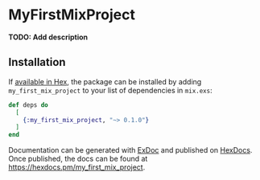 # MyFirstMixProject

**TODO: Add description**

## Installation

If [available in Hex](https://hex.pm/docs/publish), the package can be installed
by adding `my_first_mix_project` to your list of dependencies in `mix.exs`:

```elixir
def deps do
  [
    {:my_first_mix_project, "~> 0.1.0"}
  ]
end
```

Documentation can be generated with [ExDoc](https://github.com/elixir-lang/ex_doc)
and published on [HexDocs](https://hexdocs.pm). Once published, the docs can
be found at <https://hexdocs.pm/my_first_mix_project>.

